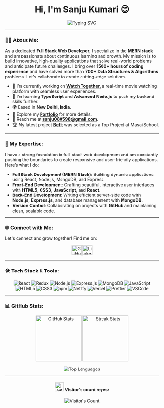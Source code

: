 <h1 align="center">Hi, I'm Sanju Kumari 😊</h1>
<p align="center">
  <img src="https://readme-typing-svg.demolab.com?font=Fira+Code&weight=800&size=35&pause=1000&color=25DDF7&background=B3FFE500&center=true&vCenter=true&width=750&lines=Full+Stack+Web+Developer+👨🏻‍💻;1500%2B+Hours+of+Coding+Experience+⚡️;700%2B+DSA+Questions+Solved+💡" alt="Typing SVG">
</p>
<hr>

### 👨‍💻 About Me:
As a dedicated **Full Stack Web Developer**, I specialize in the **MERN stack** and am passionate about continuous learning and growth. My mission is to build innovative, high-quality applications that solve real-world problems and anticipate future challenges. I bring over **1500+ hours of coding experience** and have solved more than **700+ Data Structures & Algorithms** problems. Let's collaborate to create cutting-edge solutions.

- 🔭 I’m currently working on [**Watch Together**](#), a real-time movie watching platform with seamless user experiences.
- 🌱 I’m learning **TypeScript** and **Advanced Node.js** to push my backend skills further.
- 🌍 Based in **New Delhi, India**.
- 🚀 Explore my [**Portfolio**](https://sanjukumari-portfolio-qyrw.vercel.app/) for more details.
- 📧 Reach me at [**sanju080598@gmail.com**](mailto:sanju080598@gmail.com).
- 🏆 My latest project [**Befit**](https://be-1fit.netlify.app/) was selected as a Top Project at Masai School.

<hr>

### 🚀 My Expertise:
I have a strong foundation in full-stack web development and am constantly pushing the boundaries to create responsive and user-friendly applications. Here’s what I do:

- **Full Stack Development (MERN Stack)**: Building dynamic applications using React, Node.js, MongoDB, and Express.
- **Front-End Development**: Crafting beautiful, interactive user interfaces with **HTML5**, **CSS3**, **JavaScript**, and **React**.
- **Back-End Development**: Writing efficient server-side code with **Node.js**, **Express.js**, and database management with **MongoDB**.
- **Version Control**: Collaborating on projects with **GitHub** and maintaining clean, scalable code.

<hr>

### 🌐 Connect with Me:
Let's connect and grow together! Find me on:

<p align="center">
  <a href="https://github.com/sanjukumari-tech" target="_blank">
    <img src="https://img.icons8.com/nolan/64/github.png" width="32px" alt="GitHub"/>
  </a>
  <a href="https://www.linkedin.com/in/sanju-kumari-a73149264/" target="_blank">
    <img src="https://img.icons8.com/nolan/64/linkedin.png" width="32px" alt="LinkedIn"/>
  </a>
</p>

<hr>

### 🛠️ Tech Stack & Tools:
<p align="center">
  <img src="https://img.shields.io/badge/React-%2320232a.svg?style=for-the-badge&logo=react&logoColor=%2361DAFB" alt="React" />
  <img src="https://img.shields.io/badge/Redux-%23593d88.svg?style=for-the-badge&logo=redux&logoColor=white" alt="Redux" />
  <img src="https://img.shields.io/badge/Node.js-43853D?style=for-the-badge&logo=node.js&logoColor=white" alt="Node.js" />
  <img src="https://img.shields.io/badge/Express.js-404D59?style=for-the-badge&logo=express&logoColor=white" alt="Express.js" />
  <img src="https://img.shields.io/badge/MongoDB-4EA94B?style=for-the-badge&logo=mongodb&logoColor=white" alt="MongoDB" />
  <img src="https://img.shields.io/badge/JavaScript-323330?style=for-the-badge&logo=javascript&logoColor=F7DF1E" alt="JavaScript" />
  <img src="https://img.shields.io/badge/HTML5-E34F26?style=for-the-badge&logo=html5&logoColor=white" alt="HTML5" />
  <img src="https://img.shields.io/badge/CSS3-1572B6?style=for-the-badge&logo=css3&logoColor=white" alt="CSS3" />
  <img src="https://img.shields.io/badge/npm-CB3837?style=for-the-badge&logo=npm&logoColor=white" alt="npm" />
  <img src="https://img.shields.io/badge/Netlify-00C7B7?style=for-the-badge&logo=netlify&logoColor=white" alt="Netlify" />
  <img src="https://img.shields.io/badge/Vercel-000000?style=for-the-badge&logo=vercel&logoColor=white" alt="Vercel" />
  <img src="https://img.shields.io/badge/Prettier-1A2C34?style=for-the-badge&logo=prettier&logoColor=white" alt="Prettier" />
  <img src="https://img.shields.io/badge/VSCode-0078D4?style=for-the-badge&logo=visual%20studio%20code&logoColor=white" alt="VSCode" />
</p>

<hr>

### 📊 GitHub Stats:
<p align="center">
  <img src="https://github-readme-stats.vercel.app/api?username=sanjukumari-tech&count_private=true&theme=light&show_icons=true" height="150" alt="GitHub Stats" />
  <img src="https://github-readme-streak-stats.herokuapp.com?user=sanjukumari-tech&theme=light&hide_border=true&border_radius=6.5&date_format=M%20j%5B%2C%20Y%5D" height="150" alt="Streak Stats" />
</p>
<p align="center">
  <img src="https://github-readme-stats.vercel.app/api/top-langs/?username=sanjukumari-tech&layout=compact&theme=light&hide_border=true" alt="Top Languages" />
</p>

<hr>

<h4 align="center"><img src="https://media.giphy.com/media/W5eoZHPpUx9sapR0eu/giphy.gif" width="30px" alt="Git"/>&nbsp;Visitor's count :eyes:</h4>
<p align="center"><img src="https://profile-counter.glitch.me/{sanjukumari-tech}/count.svg" alt="Visitor's Count" /></p>
